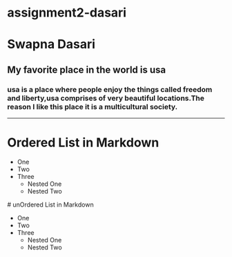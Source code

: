 # assignment2-dasari
# Swapna Dasari
## My favorite place in the world is usa
### **usa is a place where people enjoy the things called freedom and liberty**,usa comprises of very beautiful locations.The reason I like this place it is a **multicultural society.**
_ _ _ _ _ _
# Ordered List in Markdown
<ul>
    <li>One</li>
    <li>Two</li>
    <li>Three
        <ul>
            <li>Nested One</li>
            <li>Nested Two</li>
        </ul>
    </li>
</ul>
# unOrdered List in Markdown
<ul>
    <li>One</li>
    <li>Two</li>
    <li>Three
        <ul>
            <li>Nested One</li>
            <li>Nested Two</li>
        </ul>
    </li>
</ul>




